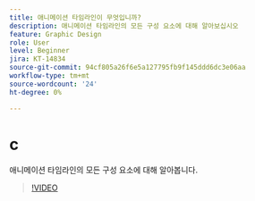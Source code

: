 ```yaml
---
title: 애니메이션 타임라인이 무엇입니까?
description: 애니메이션 타임라인의 모든 구성 요소에 대해 알아보십시오
feature: Graphic Design
role: User
level: Beginner
jira: KT-14834
source-git-commit: 94cf805a26f6e5a127795fb9f145ddd6dc3e06aa
workflow-type: tm+mt
source-wordcount: '24'
ht-degree: 0%

---
```


# c

애니메이션 타임라인의 모든 구성 요소에 대해 알아봅니다.

>[!VIDEO](https://video.tv.adobe.com/v/3426978?quality=12&learn=on&hidetitle=true)
